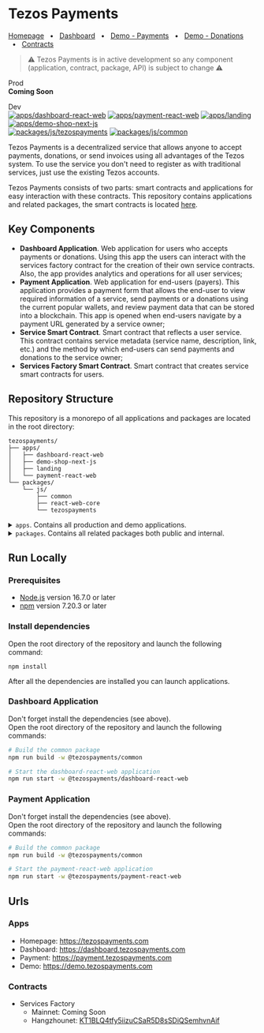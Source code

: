 # Tezos Payments

[Homepage](https://tezospayments.com) &nbsp;&nbsp;•&nbsp;&nbsp;
[Dashboard](https://dashboard.tezospayments.com) &nbsp;&nbsp;•&nbsp;&nbsp;
[Demo - Payments](https://demo.tezospayments.com) &nbsp;&nbsp;•&nbsp;&nbsp;
[Demo - Donations](https://payment.tezospayments.com/KT1S394GiUh6dkA4tcM6ceb49Yhot4ToYtDb/donation?network=hangzhounet) &nbsp;&nbsp;•&nbsp;&nbsp; 
[Contracts](https://github.com/fastwaterbear/tezospayments-contracts)  

> ⚠️ Tezos Payments is in active development so any component (application, contract, package, API) is subject to change ⚠️

Prod  
**Coming Soon**  

Dev  
[![apps/dashboard-react-web](https://github.com/fastwaterbear/tezospayments/actions/workflows/dashboard-react-web-app.yml/badge.svg?branch=master)](https://github.com/fastwaterbear/tezospayments/actions/workflows/dashboard-react-web-app.yml)
[![apps/payment-react-web](https://github.com/fastwaterbear/tezospayments/actions/workflows/payment-react-web-app.yml/badge.svg?branch=master)](https://github.com/fastwaterbear/tezospayments/actions/workflows/payment-react-web-app.yml)
[![apps/landing](https://github.com/fastwaterbear/tezospayments/actions/workflows/landing-app.yml/badge.svg?branch=master)](https://github.com/fastwaterbear/tezospayments/actions/workflows/landing-app.yml)
[![apps/demo-shop-next-js](https://github.com/fastwaterbear/tezospayments/actions/workflows/demo-shop-next-js-app.yml/badge.svg?branch=master)](https://github.com/fastwaterbear/tezospayments/actions/workflows/demo-shop-next-js-app.yml)  
[![packages/js/tezospayments](https://github.com/fastwaterbear/tezospayments/actions/workflows/tezospayments-js-package.yml/badge.svg?branch=master)](https://github.com/fastwaterbear/tezospayments/actions/workflows/tezospayments-js-package.yml)
[![packages/js/common](https://github.com/fastwaterbear/tezospayments/actions/workflows/common-js-package.yml/badge.svg?branch=master)](https://github.com/fastwaterbear/tezospayments/actions/workflows/common-js-package.yml)

Tezos Payments is a decentralized service that allows anyone to accept payments, donations, or send invoices using all advantages of the Tezos system. To use the service you don't need to register as with traditional services, just use the existing Tezos accounts.

Tezos Payments consists of two parts: smart contracts and applications for easy interaction with these contracts. This repository contains applications and related packages, the smart contracts is located [here](https://github.com/fastwaterbear/tezospayments-contracts).

## Key Components
* **Dashboard Application**. Web application for users who accepts payments or donations. Using this app the users can interact with the services factory contract for the creation of their own service contracts. Also, the app provides analytics and operations for all user services;  
* **Payment Application**. Web application for end-users (payers). This application provides a payment form that allows the end-user to view required information of a service, send payments or a donations using the current popular wallets, and review payment data that can be stored into a blockchain.
This app is opened when end-users navigate by a payment URL generated by a service owner;
* **Service Smart Contract**. Smart contract that reflects a user service. This contract contains service metadata (service name, description, link, etc.) and the method by which end-users can send payments and donations to the service owner;
* **Services Factory Smart Contract**. Smart contract that creates service smart contracts for users.

## Repository Structure
This repository is a monorepo of all applications and packages are located in the root directory:
```
tezospayments/
├── apps/
│   ├── dashboard-react-web
│   ├── demo-shop-next-js
│   ├── landing
│   └── payment-react-web
└── packages/
    └── js/
        ├── common
        ├── react-web-core
        └── tezospayments
```

<details>
<summary><code>apps</code>. Contains all production and demo applications.</summary>

  * `dashboard-react-web`. Web application.  
    Usage: React, Ant Design, Redux Toolkit, Taquito, Beacon SDK, TypeScript;  
  
  * `demo-shop-next-js`. Demo online store showing demo payments.  
    Usage: Next.js, React, Typescript;  

  * `landing`. Simple landing page for the [tezospayments.com](https://tezospayments.com) site;  

  * `payment-react-web`. Web application.  
    Usage: React, Ant Design, Redux Toolkit, Taquito, Beacon SDK, TypeScript;  
</details>

<details>
<summary><code>packages</code>. Contains all related packages both public and internal.</summary>

  * `js`. Packages for NodeJS and browsers;  

    * `common`. Base packages for all js packages Shared code for the dashboard app and the payment app;  
    
    * `react-web-core`. Shared code for the dashboard app and the payment app;

    * `tezospayments`. Public package for generating payments on the server and client sides
</details>
    
## Run Locally

### Prerequisites
* [Node.js](https://nodejs.org) version 16.7.0 or later  
* [npm](https://docs.npmjs.com/downloading-and-installing-node-js-and-npm) version 7.20.3 or later  

### Install dependencies
Open the root directory of the repository and launch the following command:
```
npm install
```
After all the dependencies are installed you can launch applications.

### Dashboard Application
Don't forget install the dependencies (see above).  
Open the root directory of the repository and launch the following commands:  
```bash
# Build the common package
npm run build -w @tezospayments/common

# Start the dashboard-react-web application
npm run start -w @tezospayments/dashboard-react-web
```

### Payment Application
Don't forget install the dependencies (see above).  
Open the root directory of the repository and launch the following commands:  
```bash
# Build the common package
npm run build -w @tezospayments/common

# Start the payment-react-web application
npm run start -w @tezospayments/payment-react-web
```

## Urls

### Apps
* Homepage: https://tezospayments.com
* Dashboard: https://dashboard.tezospayments.com
* Payment: https://payment.tezospayments.com
* Demo: https://demo.tezospayments.com

### Contracts

* Services Factory 
  * Mainnet: Coming Soon
  * Hangzhounet: [KT1BLQ4tfy5iizuCSaR5D8sSDiQSemhvnAif](https://better-call.dev/hangzhou2net/KT1BLQ4tfy5iizuCSaR5D8sSDiQSemhvnAif)
